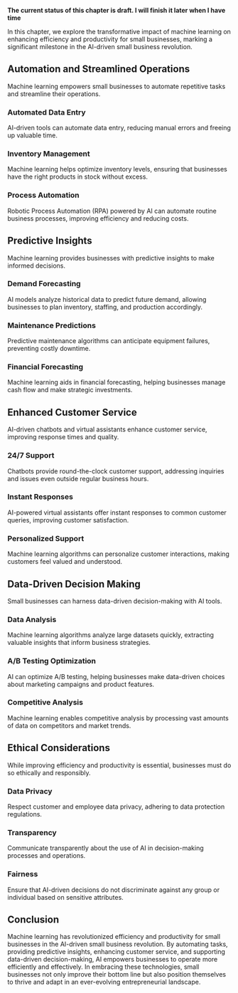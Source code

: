 **The current status of this chapter is draft. I will finish it later when I have time**

In this chapter, we explore the transformative impact of machine learning on enhancing efficiency and productivity for small businesses, marking a significant milestone in the AI-driven small business revolution.

Automation and Streamlined Operations
-------------------------------------

Machine learning empowers small businesses to automate repetitive tasks and streamline their operations.

### **Automated Data Entry**

AI-driven tools can automate data entry, reducing manual errors and freeing up valuable time.

### **Inventory Management**

Machine learning helps optimize inventory levels, ensuring that businesses have the right products in stock without excess.

### **Process Automation**

Robotic Process Automation (RPA) powered by AI can automate routine business processes, improving efficiency and reducing costs.

Predictive Insights
-------------------

Machine learning provides businesses with predictive insights to make informed decisions.

### **Demand Forecasting**

AI models analyze historical data to predict future demand, allowing businesses to plan inventory, staffing, and production accordingly.

### **Maintenance Predictions**

Predictive maintenance algorithms can anticipate equipment failures, preventing costly downtime.

### **Financial Forecasting**

Machine learning aids in financial forecasting, helping businesses manage cash flow and make strategic investments.

Enhanced Customer Service
-------------------------

AI-driven chatbots and virtual assistants enhance customer service, improving response times and quality.

### **24/7 Support**

Chatbots provide round-the-clock customer support, addressing inquiries and issues even outside regular business hours.

### **Instant Responses**

AI-powered virtual assistants offer instant responses to common customer queries, improving customer satisfaction.

### **Personalized Support**

Machine learning algorithms can personalize customer interactions, making customers feel valued and understood.

Data-Driven Decision Making
---------------------------

Small businesses can harness data-driven decision-making with AI tools.

### **Data Analysis**

Machine learning algorithms analyze large datasets quickly, extracting valuable insights that inform business strategies.

### **A/B Testing Optimization**

AI can optimize A/B testing, helping businesses make data-driven choices about marketing campaigns and product features.

### **Competitive Analysis**

Machine learning enables competitive analysis by processing vast amounts of data on competitors and market trends.

Ethical Considerations
----------------------

While improving efficiency and productivity is essential, businesses must do so ethically and responsibly.

### **Data Privacy**

Respect customer and employee data privacy, adhering to data protection regulations.

### **Transparency**

Communicate transparently about the use of AI in decision-making processes and operations.

### **Fairness**

Ensure that AI-driven decisions do not discriminate against any group or individual based on sensitive attributes.

Conclusion
----------

Machine learning has revolutionized efficiency and productivity for small businesses in the AI-driven small business revolution. By automating tasks, providing predictive insights, enhancing customer service, and supporting data-driven decision-making, AI empowers businesses to operate more efficiently and effectively. In embracing these technologies, small businesses not only improve their bottom line but also position themselves to thrive and adapt in an ever-evolving entrepreneurial landscape.
